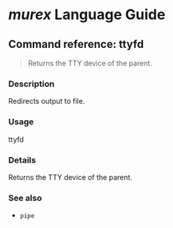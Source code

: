# _murex_ Language Guide

## Command reference: ttyfd

> Returns the TTY device of the parent.

### Description

Redirects output to file.

### Usage

   ttyfd

### Details

Returns the TTY device of the parent.

### See also

* `pipe`
